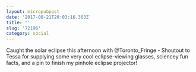 ```yaml
---
layout: micropubpost
date: '2017-08-21T20:03:16.363Z'
title: ''
slug: '72196'
category: social
---
```

Caught the solar eclipse this afternoon with @Toronto_Fringe - Shoutout to Tessa for supplying some very cool eclipse-viewing glasses, sciencey fun facts, and a pin to finish my pinhole eclipse projector!

